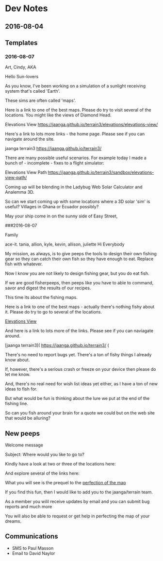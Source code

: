 Dev Notes 
===




## 2016-08-04




## Templates

### 2016-08-07

Art, Cindy, AKA

Hello Sun-lovers

As you know, I've been working on a simulation of a sunlight receiving system that's called 'Earth'.

These sims are often called 'maps'.

Here is a link to one of the best maps. Please do try to visit several of the locations. You might like the views of Diamond Head.

Elevations View   https://jaanga.github.io/terrain3/elevations/elevations-view/

Here's a link to lots more links - the home page. Please see if you can navigate around the site.

jaanga terrain3 https://jaanga.github.io/terrain3/

There are many possible useful scenarios. For example today I made a bunch of - incomplete - fixes to a flight simulator:

Elevations View Path  https://jaanga.github.io/terrain3/sandbox/elevations-view-path/

Coming up will be blending in the Ladybug Web Solar Calculator and Analemma 3D.

So can we start coming up with some locations where a 3D solar 'sim' is useful? Villages in Ghana or Ecuador possibly?

May your ship come in on the sunny side of Easy Street,


###2016-08-07

Family

ace-it. tania, allion, kyle, kevin, allison, juliette
Hi Everybody


My mission, as always, is to give peeps the tools to design their own fishing gear so they can catch their own fish so they have enough to eat. Replace fish with whatever.

Now I know you are not likely to design fishing gear, but you do eat fish.

If we are good fisherpeeps, then peeps like you have to able to command, savor and digest the results of our recipes.

This time its about the fishing maps.

Here is a link to one of the best maps - actually there's nothing fishy about it. Please do try to go to several of the locations.

[Elevations View]( https://jaanga.github.io/terrain3/elevations/elevations-view/ )

And here is a link to lots more of the links. Please see if you can naviagate around.

[jaanga terrain3]( https://jaanga.github.io/terrain3/ (

There's no need to report bugs yet. There's a ton of fishy things I already know about. 

If, however, there's a serious crash or freeze on your device then please do let me know.

And, there's no real need for wish list ideas yet either, as I have a ton of new ideas to fish for.

But what would be fun is thinking about the lure we put at the end of the fishing line.

So can you fish around your brain for a quote we could but on the web site that would be alluring?


 

## New peeps
Welcome message

Subject: Where would you like to go to?

Kindly have a look at two or three of the locations here:


And explore several of the links here:


What you will see is the prequel to the [perfection of the map]( https://en.wikipedia.org/wiki/On_Exactitude_in_Science )

If you find this fun, then I would like to add you to the jaanga/terrain team. 

As a member you wilil receive updates by email and you can submit bug reports and much more

You will also be able to request or get help in perfecting the map of your dreams.

 



## Communications

* SMS to Paul Masson
* Email to David Naylor
